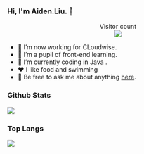 ### Hi, I'm Aiden.Liu. 👋


<p align="center"> 
  Visitor count<br>
  <img src="https://profile-counter.glitch.me/aiden-liu413/count.svg" />
</p>

- 🔭 I’m now working for CLoudwise.
- 🌱 I’m a pupil of front-end learning. 
- 🤔 I’m currently coding in Java .
- ❤️ I like food and swimming
- 💬 Be free to ask me about anything [here](https://github.com/aiden-liu413/aiden-liu413/issues).

### Github Stats
<img  src="https://github-readme-stats.vercel.app/api?username=aiden-liu413&show_icons=true&show_icons=true&title_color=8c2de9&icon_color=8c2de9&text_color=8c2de9&bg_color=fff&count_private=true">

### Top Langs 
<img  src="https://github-readme-stats.vercel.app/api/top-langs/?username=aiden-liu413&show_icons=true&title_color=8c2de9&icon_color=8c2de9&text_color=8c2de9&bg_color=fff&count_private=true">
</div>
